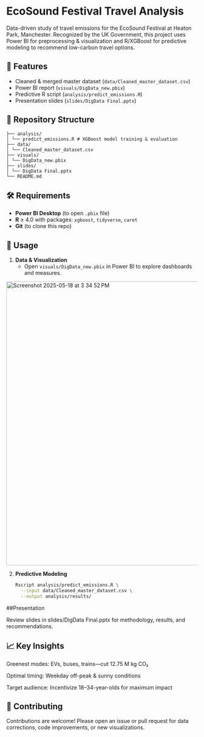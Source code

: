 # EcoSound Festival Travel Analysis

Data-driven study of travel emissions for the EcoSound Festival at Heaton Park, Manchester. Recognized by the UK Government, this project uses Power BI for preprocessing & visualization and R/XGBoost for predictive modeling to recommend low-carbon travel options.

## 🚀 Features
- Cleaned & merged master dataset (`data/Cleaned_master_dataset.csv`)
- Power BI report (`visuals/DigData_new.pbix`)
- Predictive R script (`analysis/predict_emissions.R`)
- Presentation slides (`slides/DigData Final.pptx`)

## 📂 Repository Structure

```
├── analysis/
│ └── predict_emissions.R # XGBoost model training & evaluation
├── data/
│ └── Cleaned_master_dataset.csv
├── visuals/
│ └── DigData_new.pbix
├── slides/
│ └── DigData Final.pptx
└── README.md
```

## 🛠 Requirements
- **Power BI Desktop** (to open `.pbix` file)
- **R** ≥ 4.0 with packages: `xgboost`, `tidyverse`, `caret`
- **Git** (to clone this repo)

## 🚩 Usage

1. **Data & Visualization**  
   - Open `visuals/DigData_new.pbix` in Power BI to explore dashboards and measures.
<img width="747" alt="Screenshot 2025-05-18 at 3 34 52 PM" src="https://github.com/user-attachments/assets/a6e3f17e-758c-4781-bc1c-8891691696df" />


2. **Predictive Modeling**  
   ```bash
   Rscript analysis/predict_emissions.R \
     --input data/Cleaned_master_dataset.csv \
     --output analysis/results/
   
##Presentation

Review slides in slides/DigData Final.pptx for methodology, results, and recommendations.

## 📈 Key Insights
Greenest modes: EVs, buses, trains—cut 12.75 M kg CO₂

Optimal timing: Weekday off-peak & sunny conditions

Target audience: Incentivize 18–34-year-olds for maximum impact

## 🤝 Contributing
Contributions are welcome! Please open an issue or pull request for data corrections, code improvements, or new visualizations.
